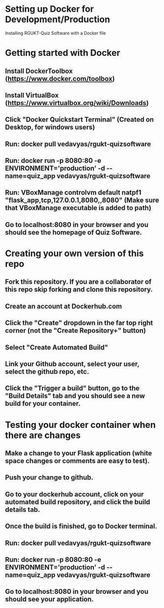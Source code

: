 # Setting up Docker for Development/Production
Installing RGUKT-Quiz Software with a Docker file

# Getting started with Docker
## Install DockerToolbox (https://www.docker.com/toolbox)
## Install VirtualBox (https://www.virtualbox.org/wiki/Downloads)
## Click "Docker Quickstart Terminal" (Created on Desktop, for windows users)
## Run: docker pull vedavyas/rgukt-quizsoftware
## Run: docker run -p 8080:80 -e ENVIRONMENT='production' -d --name=quiz_app vedavyas/rgukt-quizsoftware
## Run: VBoxManage controlvm default natpf1 "flask_app,tcp,127.0.0.1,8080,,8080" (Make sure that VBoxManage executable is added to path)
## Go to localhost:8080 in your browser and you should see the homepage of Quiz Software.

# Creating your own version of this repo
## Fork this repository. If you are a collaborator of this repo skip forking and clone this repository.
## Create an account at Dockerhub.com
## Click the "Create" dropdown in the far top right corner (not the "Create Repository+" button)
## Select "Create Automated Build"
## Link your Github account, select your user, select the github repo, etc.
## Click the "Trigger a build" button, go to the "Build Details" tab and you should see a new build for your container.

# Testing your docker container when there are changes
## Make a change to your Flask application (white space changes or comments are easy to test).
## Push your change to github.
## Go to your dockerhub account, click on your automated build repository, and click the build details tab.
## Once the build is finished, go to Docker terminal.
## Run: docker pull vedavyas/rgukt-quizsoftware
## Run: docker run -p 8080:80 -e ENVIRONMENT='production' -d --name=quiz_app vedavyas/rgukt-quizsoftware
## Go to localhost:8080 in your browser and you should see your application.